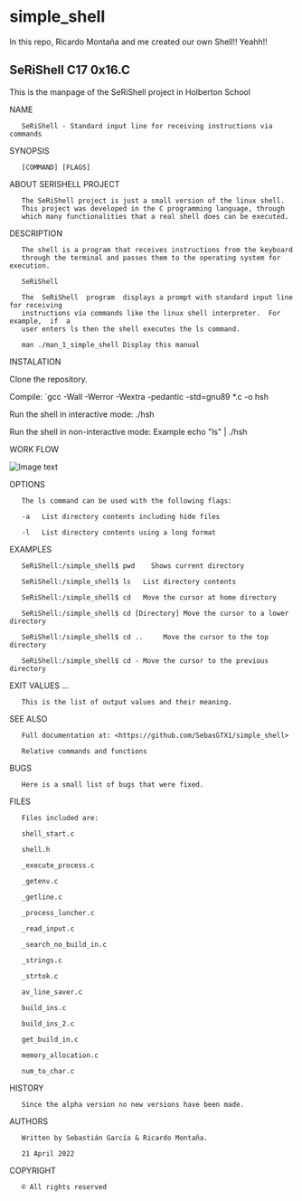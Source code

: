# simple_shell
In this repo, Ricardo Montaña and me created our own Shell!! Yeahh!!

## SeRiShell C17 0x16.C

This is the manpage of the SeRiShell project in Holberton School

NAME

       SeRiShell - Standard input line for receiving instructions via commands

SYNOPSIS

       [COMMAND] [FLAGS]

ABOUT SERISHELL PROJECT

       The SeRiShell project is just a small version of the linux shell.
       This project was developed in the C programming language, through
       which many functionalities that a real shell does can be executed.

DESCRIPTION

       The shell is a program that receives instructions from the keyboard
       through the terminal and passes them to the operating system for execution.

       SeRiShell

       The  SeRiShell  program  displays a prompt with standard input line for receiving
       instructions vía commands like the linux shell interpreter.  For  example,  if  a
       user enters ls then the shell executes the ls command.

       man ./man_1_simple_shell Display this manual


INSTALATION

Clone the repository.

Compile: `gcc -Wall -Werror -Wextra -pedantic -std=gnu89 *.c -o hsh

Run the shell in interactive mode: ./hsh

Run the shell in non-interactive mode: Example echo "ls" | ./hsh


WORK FLOW

![Image text](https://www.bodegalibre.com/storage/flowchart_simple_shell.jpg)


OPTIONS

       The ls command can be used with the following flags:

       -a   List directory contents including hide files

       -l   List directory contents using a long format

EXAMPLES

       SeRiShell:/simple_shell$ pwd    Shows current directory

       SeRiShell:/simple_shell$ ls   List directory contents

       SeRiShell:/simple_shell$ cd   Move the cursor at home directory

       SeRiShell:/simple_shell$ cd [Directory] Move the cursor to a lower directory

       SeRiShell:/simple_shell$ cd ..     Move the cursor to the top directory

       SeRiShell:/simple_shell$ cd - Move the cursor to the previous directory

EXIT VALUES ...

       This is the list of output values and their meaning.

SEE ALSO

       Full documentation at: <https://github.com/SebasGTX1/simple_shell>

       Relative commands and functions

BUGS

       Here is a small list of bugs that were fixed.

FILES

       Files included are:

       shell_start.c

       shell.h

       _execute_process.c

       _getenv.c

       _getline.c

       _process_luncher.c

       _read_input.c

       _search_no_build_in.c

       _strings.c

       _strtok.c

       av_line_saver.c

       build_ins.c

       build_ins_2.c

       get_build_in.c

       memory_allocation.c

       num_to_char.c

HISTORY

       Since the alpha version no new versions have been made.

AUTHORS

       Written by Sebastián García & Ricardo Montaña.

       21 April 2022

COPYRIGHT

       © All rights reserved

